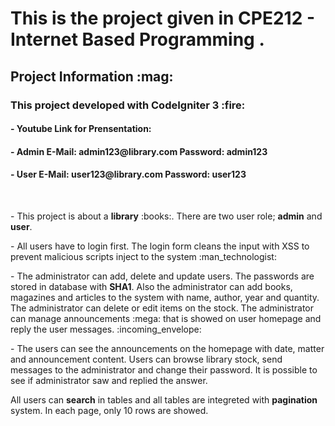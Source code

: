 <h1>This is the project given in CPE212 - Internet Based Programming .</h1>
<h2>Project Information :mag:</h2>
<h3>This project developed with <b>CodeIgniter 3</b> :fire:</h3> 
<h4> - Youtube Link for Prensentation:  </h4>
<h4> - Admin E-Mail: admin123@library.com Password: admin123</h4>
<h4> - User E-Mail: user123@library.com Password: user123</h4>
<br>
<p> - This project is about a <b>library</b> :books:. There are two user role; <b>admin</b> and <b>user</b>. </p>
<p> - All users have to login first. The login form cleans the input with XSS to prevent malicious scripts inject to the system :man_technologist:</p> 
<p> - The administrator can add, delete and update users. The passwords are stored in database with <b>SHA1</b>. Also the administrator can add books, magazines and articles to the system with name, author, year and quantity. The administrator can delete or edit items on the stock. The administrator can manage announcements :mega: that is showed on user homepage and reply the user messages. :incoming_envelope: </p>
<p> - The users can see the announcements on the homepage with date, matter and announcement content. Users can browse library stock, send messages to the administrator and change their password. It is possible to see if administrator saw and replied the answer.</p>
<p>All users can <b>search</b> in tables and all tables are integreted with <b>pagination</b> system. In each page, only 10 rows are showed.
